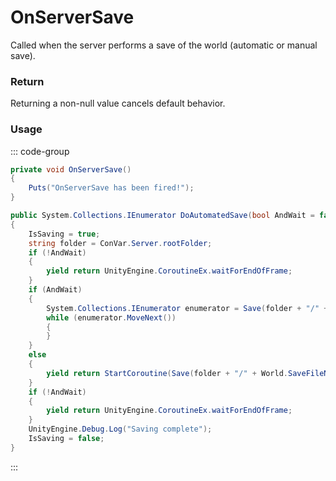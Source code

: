 <Badge type="danger" text="Carbon Compatible"/><Badge type="warning" text="Oxide Compatible"/>
# OnServerSave
Called when the server performs a save of the world (automatic or manual save).
### Return
Returning a non-null value cancels default behavior.

### Usage
::: code-group
```csharp [Example]
private void OnServerSave()
{
	Puts("OnServerSave has been fired!");
}
```
```csharp [Source — Assembly-CSharp @ SaveRestore]
public System.Collections.IEnumerator DoAutomatedSave(bool AndWait = false)
{
	IsSaving = true;
	string folder = ConVar.Server.rootFolder;
	if (!AndWait)
	{
		yield return UnityEngine.CoroutineEx.waitForEndOfFrame;
	}
	if (AndWait)
	{
		System.Collections.IEnumerator enumerator = Save(folder + "/" + World.SaveFileName, AndWait);
		while (enumerator.MoveNext())
		{
		}
	}
	else
	{
		yield return StartCoroutine(Save(folder + "/" + World.SaveFileName, AndWait));
	}
	if (!AndWait)
	{
		yield return UnityEngine.CoroutineEx.waitForEndOfFrame;
	}
	UnityEngine.Debug.Log("Saving complete");
	IsSaving = false;
}

```
:::
